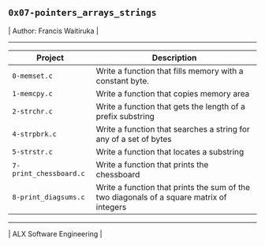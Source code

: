## `0x07-pointers_arrays_strings`
| Author: Francis Waitiruka |

--------------------------------
| Project | Description |
| ------- | ----------- |
| `0-memset.c` | Write a function that fills memory with a constant byte. |
| `1-memcpy.c` | Write a function that copies memory area |
| `2-strchr.c` | Write a function that gets the length of a prefix substring |
| `4-strpbrk.c` | Write a function that searches a string for any of a set of bytes |
| `5-strstr.c` | Write a function that locates a substring |
| `7-print_chessboard.c` | Write a function that prints the chessboard |
| `8-print_diagsums.c` | Write a function that prints the sum of the two diagonals of a square matrix of integers |
--------------------------------

| ALX Software Engineering |

